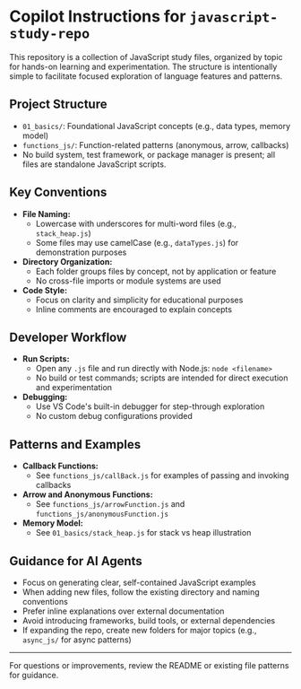 # Copilot Instructions for `javascript-study-repo`

This repository is a collection of JavaScript study files, organized by topic for hands-on learning and experimentation. The structure is intentionally simple to facilitate focused exploration of language features and patterns.

## Project Structure
- `01_basics/`: Foundational JavaScript concepts (e.g., data types, memory model)
- `functions_js/`: Function-related patterns (anonymous, arrow, callbacks)
- No build system, test framework, or package manager is present; all files are standalone JavaScript scripts.

## Key Conventions
- **File Naming:**
  - Lowercase with underscores for multi-word files (e.g., `stack_heap.js`)
  - Some files may use camelCase (e.g., `dataTypes.js`) for demonstration purposes
- **Directory Organization:**
  - Each folder groups files by concept, not by application or feature
  - No cross-file imports or module systems are used
- **Code Style:**
  - Focus on clarity and simplicity for educational purposes
  - Inline comments are encouraged to explain concepts

## Developer Workflow
- **Run Scripts:**
  - Open any `.js` file and run directly with Node.js: `node <filename>`
  - No build or test commands; scripts are intended for direct execution and experimentation
- **Debugging:**
  - Use VS Code's built-in debugger for step-through exploration
  - No custom debug configurations provided

## Patterns and Examples
- **Callback Functions:**
  - See `functions_js/callBack.js` for examples of passing and invoking callbacks
- **Arrow and Anonymous Functions:**
  - See `functions_js/arrowFunction.js` and `functions_js/anonymousFunction.js`
- **Memory Model:**
  - See `01_basics/stack_heap.js` for stack vs heap illustration

## Guidance for AI Agents
- Focus on generating clear, self-contained JavaScript examples
- When adding new files, follow the existing directory and naming conventions
- Prefer inline explanations over external documentation
- Avoid introducing frameworks, build tools, or external dependencies
- If expanding the repo, create new folders for major topics (e.g., `async_js/` for async patterns)

---
For questions or improvements, review the README or existing file patterns for guidance.
